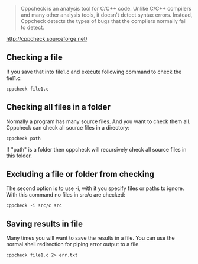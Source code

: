 
> Cppcheck is an analysis tool for C/C++ code. Unlike C/C++ compilers and many other analysis tools, it
> doesn't detect syntax errors. Instead, Cppcheck detects the types of bugs that the compilers normally fail
> to detect. 

http://cppcheck.sourceforge.net/

##  Checking a file
If you save that into file1.c and execute following command to check the fiel1.c:  

`cppcheck file1.c`


## Checking all files in a folder
Normally a program has many source files. And you want to check them all. Cppcheck can check all source files in a directory:  

`cppcheck path`

If "path" is a folder then cppcheck will recursively check all source files in this folder. 

## Excluding a file or folder from checking
The second option is to use -i, with it you specify files or paths to ignore. With this command no files in
src/c are checked:  

`cppcheck -i src/c src`

## Saving results in file

Many times you will want to save the results in a file. You can use the normal shell redirection for piping
error output to a file.

`cppcheck file1.c 2> err.txt`
